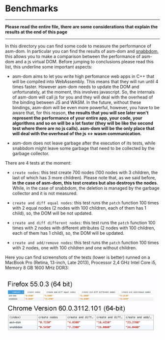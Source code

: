 # Benchmarks

---

**Please read the entire file, there are some considerations that explain the results at the end of this page**

---

In this directory you can find some code to measure the performance of asm-dom. In particular you can find the results of asm-dom and [snabbdom](https://github.com/snabbdom/snabbdom), this allows you to make a comparison between the performance of asm-dom and a js virtual DOM. Before jumping to conclusions please read this list, this underline some important aspects:

- asm-dom aims to let you write high perfomance web apps in C++ that will be compiled into WebAssembly. This means that they will run until 4 times faster. However asm-dom needs to update the DOM and unfortunately, at the moment, this involves javascript. So, the internals of asm-dom will call js for you and they will deal with the overhead of the binding between JS and WASM. In the future, without these bindings, asm-dom will be even more powerful, however, you have to be aware that, for this reason, **the results that you will see later won't represent the performance of your entire app, your code, your algorithms and so on will be a lot faster (they will be like the second test where there are no js calls). asm-dom will be the only place that will deal with the overhead of the js <-> wasm communication.**

- asm-dom does not leave garbage after the execution of its tests, while snabbdom might leave some garbage that need to be collected by the garbage collector.

There are 4 tests at the moment:

- `create nodes`: this test create 700 nodes (100 nodes with 3 children, the last of which has 3 more children). Please note that, as we said before, **in the case of asm-dom, this test creates but also destroys the nodes**. While, in the case of snabbdom, the deletion is managed by the garbage collector and it is not measured.

- `create and diff equal nodes`: this test runs the `patch` function 100 times with 2 equal nodes (2 nodes with 100 children, each of them has 1 child), so, the DOM will be not updated.

- `create and diff different nodes`: this test runs the `patch` function 100 times with 2 nodes with different attributes (2 nodes with 100 children, each of them has 1 child), so, the DOM will be updated.

- `create and add/remove nodes`: this test runs the `patch` function 100 times with 2 nodes, one with 100 children and one without children.

Here you can find screenshots of the tests (lower is better) runned on a MacBook Pro (Retina, 13-inch, Late 2013), Processor 2,4 GHz Intel Core i5, Memory 8 GB 1600 MHz DDR3:

![Benchmarks](benchmarks.jpg)